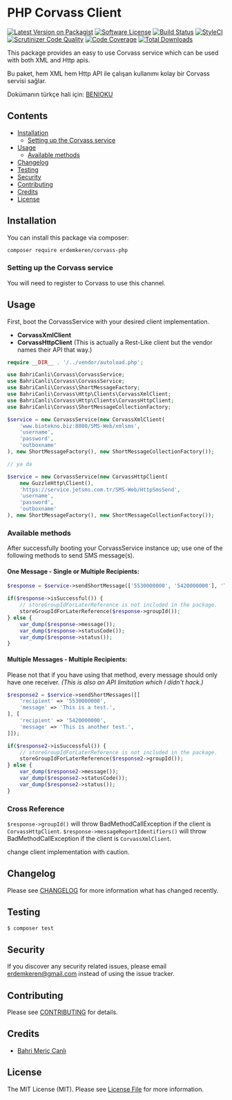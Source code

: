 # PHP Corvass Client

[![Latest Version on Packagist](https://img.shields.io/packagist/v/erdemkeren/corvass-php.svg?style=flat-square)](https://packagist.org/packages/erdemkeren/corvass-php)
[![Software License](https://img.shields.io/badge/license-MIT-brightgreen.svg?style=flat-square)](LICENSE.md)
[![Build Status](https://img.shields.io/travis/erdemkeren/corvass-php/master.svg?style=flat-square)](https://travis-ci.org/erdemkeren/corvass-php)
[![StyleCI](https://styleci.io/repos/121802100/shield?branch=master)](https://styleci.io/repos/121802100)
[![Scrutinizer Code Quality](https://scrutinizer-ci.com/g/erdemkeren/corvass-php/badges/quality-score.png?b=master)](https://scrutinizer-ci.com/g/erdemkeren/corvass-php/?branch=master)
[![Code Coverage](https://img.shields.io/scrutinizer/coverage/g/erdemkeren/corvass-php/master.svg?style=flat-square)](https://scrutinizer-ci.com/g/erdemkeren/corvass-php/?branch=master)
[![Total Downloads](https://img.shields.io/packagist/dt/erdemkeren/corvass-php.svg?style=flat-square)](https://packagist.org/packages/erdemkeren/corvass-php)

This package provides an easy to use Corvass service which can be used with both XML and Http apis.

Bu paket, hem XML hem Http API ile çalışan kullanımı kolay bir Corvass servisi sağlar.

Dokümanın türkçe hali için: [BENIOKU](BENIOKU.md)

## Contents

- [Installation](#installation)
    - [Setting up the Corvass service](#setting-up-the-jetsms-service)
- [Usage](#usage)
    - [Available methods](#available-methods)
- [Changelog](#changelog)
- [Testing](#testing)
- [Security](#security)
- [Contributing](#contributing)
- [Credits](#credits)
- [License](#license)

## Installation

You can install this package via composer:

``` bash
composer require erdemkeren/corvass-php
```

### Setting up the Corvass service

You will need to register to Corvass to use this channel.

## Usage

First, boot the CorvassService with your desired client implementation.
- **CorvassXmlClient**
- **CorvassHttpClient** (This is actually a Rest-Like client but the vendor names their API that way.)

```php
require __DIR__ . '/../vendor/autoload.php';

use BahriCanli\Corvass\CorvassService;
use BahriCanli\Corvass\CorvassService;
use BahriCanli\Corvass\ShortMessageFactory;
use BahriCanli\Corvass\Http\Clients\CorvassXmlClient;
use BahriCanli\Corvass\Http\Clients\CorvassHttpClient;
use BahriCanli\Corvass\ShortMessageCollectionFactory;

$service = new CorvassService(new CorvassXmlClient(
    'www.biotekno.biz:8080/SMS-Web/xmlsms',
    'username',
    'password',
    'outboxname'
), new ShortMessageFactory(), new ShortMessageCollectionFactory());

// ya da

$service = new CorvassService(new CorvassHttpClient(
    new GuzzleHttp\Client(),
    'https://service.jetsms.com.tr/SMS-Web/HttpSmsSend',
    'username',
    'password',
    'outboxname'
), new ShortMessageFactory(), new ShortMessageCollectionFactory());
```

### Available methods

After successfully booting your CorvassService instance up; use one of the following methods to send SMS message(s).

#### One Message - Single or Multiple Recipients:

```php
$response = $service->sendShortMessage(['5530000000', '5420000000'], 'This is a test message.');

if($response->isSuccessful()) {
    // storeGroupIdForLaterReference is not included in the package.
    storeGroupIdForLaterReference($response->groupId());
} else {
    var_dump($response->message());
    var_dump($response->statusCode());
    var_dump($response->status());
}
```

#### Multiple Messages - Multiple Recipients:

Please not that if you have using that method, every message should only have one receiver. _(This is also an API limitation which I didn't hack.)_

```php
$response2 = $service->sendShortMessages([[
    'recipient' => '5530000000',
    'message' => 'This is a test.',
], [
    'recipient' => '5420000000',
    'message' => 'This is another test.',
]]);

if($response2->isSuccessful()) {
    // storeGroupIdForLaterReference is not included in the package.
    storeGroupIdForLaterReference($response2->groupId());
} else {
    var_dump($response2->message());
    var_dump($response2->statusCode());
    var_dump($response2->status());
}
```

### Cross Reference

`$response->groupId()` will throw BadMethodCallException if the client is `CorvassHttpClient`.
`$response->messageReportIdentifiers()` will throw BadMethodCallException if the client is `CorvassXmlClient`.

change client implementation with caution.

## Changelog

Please see [CHANGELOG](CHANGELOG.md) for more information what has changed recently.

## Testing

``` bash
$ composer test
```

## Security

If you discover any security related issues, please email erdemkeren@gmail.com instead of using the issue tracker.

## Contributing

Please see [CONTRIBUTING](CONTRIBUTING.md) for details.

## Credits

- [Bahri Meriç Canlı](https://github.com/erdemkeren)

## License

The MIT License (MIT). Please see [License File](LICENSE.md) for more information.
